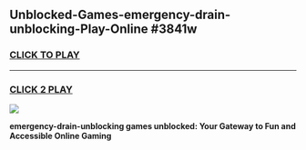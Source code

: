 
## Unblocked-Games-emergency-drain-unblocking-Play-Online #3841w
<h3>
<a href="https://news.freeplayer.one?title=emergency-drain-unblocking&ref=3">CLICK TO PLAY</a></h3>
<hr>

<h3>
<a href="https://news.freeplayer.one?title=emergency-drain-unblocking&ref=3">CLICK 2 PLAY</a>
  
</h3>

<a href="https://news.freeplayer.one?title=emergency-drain-unblocking&ref=3"><img src="https://clearcache.store/games.png"></a>


**emergency-drain-unblocking games unblocked: Your Gateway to Fun and Accessible Online Gaming**
